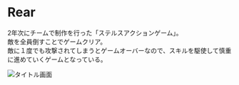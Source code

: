 # Rear
2年次にチームで制作を行った「ステルスアクションゲーム」。  
敵を全員倒すことでゲームクリア。  
敵に１度でも攻撃されてしまうとゲームオーバーなので、スキルを駆使して慎重に進めていくゲームとなっている。  

![タイトル画面](https://user-images.githubusercontent.com/71632844/203286021-f3ed0e09-6415-45bf-bc93-7003ca36b3df.png)


